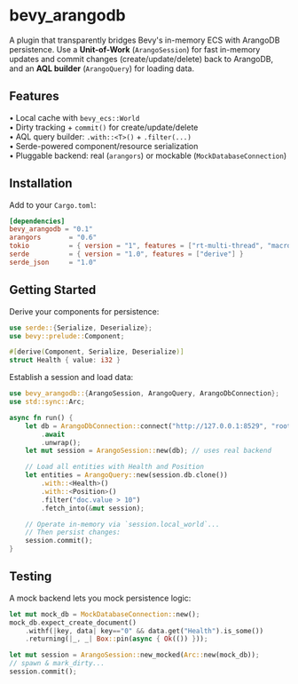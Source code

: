 # bevy_arangodb

A plugin that transparently bridges Bevy's in-memory ECS with ArangoDB persistence.
Use a **Unit-of-Work** (`ArangoSession`) for fast in-memory updates and commit changes
(create/update/delete) back to ArangoDB, and an **AQL builder** (`ArangoQuery`) for loading data.

## Features

• Local cache with `bevy_ecs::World`  
• Dirty tracking + `commit()` for create/update/delete  
• AQL query builder: `.with::<T>()` + `.filter(...)`  
• Serde-powered component/resource serialization  
• Pluggable backend: real (`arangors`) or mockable (`MockDatabaseConnection`)

## Installation

Add to your `Cargo.toml`:

```toml
[dependencies]
bevy_arangodb = "0.1"
arangors       = "0.6"
tokio          = { version = "1", features = ["rt-multi-thread", "macros"] }
serde          = { version = "1.0", features = ["derive"] }
serde_json     = "1.0"
```

## Getting Started

Derive your components for persistence:

```rust
use serde::{Serialize, Deserialize};
use bevy::prelude::Component;

#[derive(Component, Serialize, Deserialize)]
struct Health { value: i32 }
```

Establish a session and load data:

```rust
use bevy_arangodb::{ArangoSession, ArangoQuery, ArangoDbConnection};
use std::sync::Arc;

async fn run() {
    let db = ArangoDbConnection::connect("http://127.0.0.1:8529", "root", "password", "mydb")
        .await
        .unwrap();
    let mut session = ArangoSession::new(db); // uses real backend

    // Load all entities with Health and Position
    let entities = ArangoQuery::new(session.db.clone())
        .with::<Health>()
        .with::<Position>()
        .filter("doc.value > 10")
        .fetch_into(&mut session);

    // Operate in-memory via `session.local_world`...
    // Then persist changes:
    session.commit();
}
```

## Testing

A mock backend lets you mock persistence logic:

```rust
let mut mock_db = MockDatabaseConnection::new();
mock_db.expect_create_document()
    .withf(|key, data| key=="0" && data.get("Health").is_some())
    .returning(|_, _| Box::pin(async { Ok(()) }));

let mut session = ArangoSession::new_mocked(Arc::new(mock_db));
// spawn & mark_dirty...
session.commit();
```
